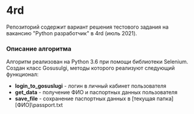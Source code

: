 # 4rd

Репозиторий содержит вариант решения тестового задания на вакансию "Python разработчик" в 4rd (июль 2021).

### Описание алгоритма
Алгоритм реализован на Python 3.6 при помощи библиотеки Selenium.
Создан класс Gosusulgi, методы которого реализуют следующий функционал:
- **login_to_gosuslugi** - логин в личный кабинет пользователя
- **get_data** - получение ФИО и паспортных данных пользователя
- **save_file** - сохранение паспортных данных в [текущая папка]\[ФИО]\passport.txt 
